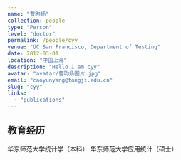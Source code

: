 ```yaml
---
name: "曹昀炀"
collection: people
type: "Person"
level: "doctor"
permalink: /people/cyy
venue: "UC San Francisco, Department of Testing"
date: 2012-03-01
location: "中国上海"
description: "Hello I am cyy"
avatar: "avatar/曹昀炀图片.jpg"
email: "caoyunyang@tongji.edu.cn"
slug: "cyy"
links:
  - "publications"
---
```



## 教育经历
华东师范大学统计学（本科）
华东师范大学应用统计（硕士）
